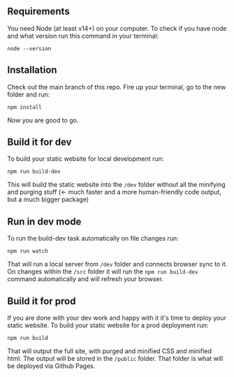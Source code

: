 ## Requirements
You need Node (at least v14+) on your computer. To check if you have node and what version run this command in your terminal:
```
node --version
```

## Installation
Check out the main branch of this repo.
Fire up your terminal, go to the new folder and run:
```
npm install
```
Now you are good to go.

## Build it for dev
To build your static website for local development run:
```
npm run build-dev
```
This will build the static website into the `/dev` folder without all the minifying and purging stuff (<- much faster and a more human-friendly code output, but a much bigger package)

## Run in dev mode
To run the build-dev task automatically on file changes run:
```
npm run watch
```
That will run a local server from `/dev` folder and connects browser sync to it. On changes within the `/src` folder it will run the `npm run build-dev` command automatically and will refresh your browser.

## Build it for prod
If you are done with your dev work and happy with it it's time to deploy your static website. To build your static website for a prod deployment run:
```
npm run build
```
That will output the full site, with purged and minified CSS and minified html. The output will be stored in the `/public` folder. That folder is what will be deployed via Github Pages.
